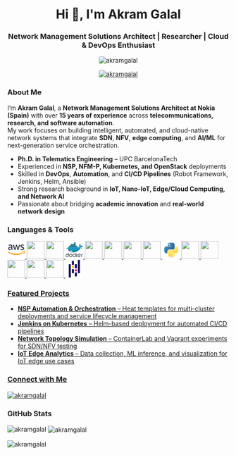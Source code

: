 <h1 align="center">Hi 👋, I'm Akram Galal</h1>
<h3 align="center">Network Management Solutions Architect | Researcher | Cloud & DevOps Enthusiast</h3>

<p align="center">
  <img src="https://komarev.com/ghpvc/?username=akramgalal&label=Profile%20views&color=0e75b6&style=flat" alt="akramgalal" />
</p>

<p align="center">
  <a href="https://github.com/ryo-ma/github-profile-trophy">
    <img src="https://github-profile-trophy.vercel.app/?username=akramgalal&theme=gruvbox&row=1&column=6" alt="akramgalal" />
  </a>
</p>



### About Me

I’m **Akram Galal**, a **Network Management Solutions Architect at Nokia (Spain)** with over **15 years of experience** across **telecommunications, research, and software automation**.  
My work focuses on building intelligent, automated, and cloud-native network systems that integrate **SDN**, **NFV**, **edge computing**, and **AI/ML** for next-generation service orchestration.

- **Ph.D. in Telematics Engineering** – UPC BarcelonaTech  
- Experienced in **NSP, NFM-P, Kubernetes, and OpenStack** deployments  
- Skilled in **DevOps**, **Automation**, and **CI/CD Pipelines** (Robot Framework, Jenkins, Helm, Ansible)  
- Strong research background in **IoT, Nano-IoT, Edge/Cloud Computing, and Network AI**  
- Passionate about bridging **academic innovation** and **real-world network design**


### Languages & Tools

<p align="left">
  <a href="https://aws.amazon.com" target="blank"> <img src="https://raw.githubusercontent.com/devicons/devicon/master/icons/amazonwebservices/amazonwebservices-original-wordmark.svg" width="40" height="40"/>
  <a href="https://azure.microsoft.com/en-in/" target="blank"> <img src="https://www.vectorlogo.zone/logos/microsoft_azure/microsoft_azure-icon.svg" width="40" height="40"/>
  <a href="https://www.gnu.org/software/bash/" target="blank"> <img src="https://www.vectorlogo.zone/logos/gnu_bash/gnu_bash-icon.svg" width="40" height="40"/>
  <a href="https://www.docker.com/" target="blank"> <img src="https://raw.githubusercontent.com/devicons/devicon/master/icons/docker/docker-original-wordmark.svg" width="40" height="40"/>
  <a href="https://www.jenkins.io" target="blank"> <img src="https://www.vectorlogo.zone/logos/jenkins/jenkins-icon.svg" width="40" height="40"/>
  <a href="https://kubernetes.io" target="blank"> <img src="https://www.vectorlogo.zone/logos/kubernetes/kubernetes-icon.svg" width="40" height="40"/>
  <a href="https://helm.sh" target="blank"> <img src="https://www.vectorlogo.zone/logos/helmsh/helmsh-icon.svg" width="40" height="40"/>
  <a href="https://git-scm.com/" target="blank"> <img src="https://www.vectorlogo.zone/logos/git-scm/git-scm-icon.svg" width="40" height="40"/>
  <a href="https://www.python.org" target="blank"> <img src="https://raw.githubusercontent.com/devicons/devicon/master/icons/python/python-original.svg" width="40" height="40"/>
  <a href="https://postman.com" target="blank"> <img src="https://www.vectorlogo.zone/logos/getpostman/getpostman-icon.svg" width="40" height="40"/>
  <a href="https://www.vagrantup.com/" target="blank"> <img src="https://www.vectorlogo.zone/logos/vagrantup/vagrantup-icon.svg" width="40" height="40"/>
  <a href="https://grafana.com" target="blank"> <img src="https://www.vectorlogo.zone/logos/grafana/grafana-icon.svg" width="40" height="40"/>
  <a href="https://opencv.org/" target="blank"> <img src="https://www.vectorlogo.zone/logos/opencv/opencv-icon.svg" width="40" height="40"/>
  <a href="https://scikit-learn.org/" target="blank"> <img src="https://upload.wikimedia.org/wikipedia/commons/0/05/Scikit_learn_logo_small.svg" width="40" height="40"/>
  <a href="https://pandas.pydata.org/" target="blank"> <img src="https://raw.githubusercontent.com/devicons/devicon/2ae2a900d2f041da66e950e4d48052658d850630/icons/pandas/pandas-original.svg" width="40" height="40"/>
</p>


### Featured Projects

- **NSP Automation & Orchestration** – Heat templates for multi-cluster deployments and service lifecycle management  
- **Jenkins on Kubernetes** – Helm-based deployment for automated CI/CD pipelines  
- **Network Topology Simulation** – ContainerLab and Vagrant experiments for SDN/NFV testing  
- **IoT Edge Analytics** – Data collection, ML inference, and visualization for IoT edge use cases  


### Connect with Me
<p align="left">
  <a href="https://linkedin.com/in/akramgalal" target="blank">
    <img align="center" src="https://raw.githubusercontent.com/rahuldkjain/github-profile-readme-generator/master/src/images/icons/Social/linked-in-alt.svg" alt="akramgalal" height="30" width="40" />
  </a>
</p>


### GitHub Stats

<p><img align="left" src="https://github-readme-stats.vercel.app/api/top-langs?username=akramgalal&show_icons=true&locale=en&layout=compact" alt="akramgalal" /></p>

<p>&nbsp;<img align="center" src="https://github-readme-stats.vercel.app/api?username=akramgalal&show_icons=true&locale=en" alt="akramgalal" /></p>

<p><img align="center" src="https://github-readme-streak-stats.herokuapp.com/?user=akramgalal&" alt="akramgalal" /></p>
